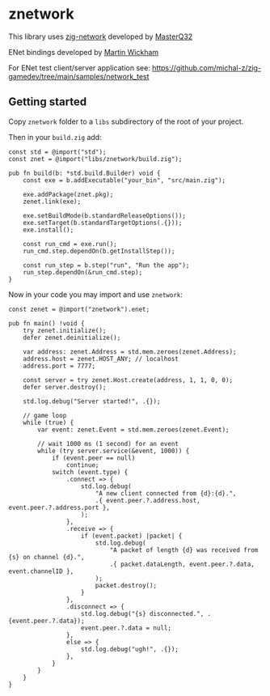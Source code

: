 # znetwork

This library uses [zig-network](https://github.com/MasterQ32/zig-network) developed by [MasterQ32](https://github.com/MasterQ32)

ENet bindings developed by [Martin Wickham](https://github.com/SpexGuy/Zig-ENet)

For ENet test client/server application see: https://github.com/michal-z/zig-gamedev/tree/main/samples/network_test

## Getting started

Copy `znetwork` folder to a `libs` subdirectory of the root of your project.

Then in your `build.zig` add:

```zig
const std = @import("std");
const znet = @import("libs/znetwork/build.zig");

pub fn build(b: *std.build.Builder) void {
    const exe = b.addExecutable("your_bin", "src/main.zig");

    exe.addPackage(znet.pkg);
    zenet.link(exe);

    exe.setBuildMode(b.standardReleaseOptions());
    exe.setTarget(b.standardTargetOptions(.{}));
    exe.install();

    const run_cmd = exe.run();
    run_cmd.step.dependOn(b.getInstallStep());

    const run_step = b.step("run", "Run the app");
    run_step.dependOn(&run_cmd.step);
}
```

Now in your code you may import and use `znetwork`:

```zig
const zenet = @import("znetwork").enet;

pub fn main() !void {
    try zenet.initialize();
    defer zenet.deinitialize();

    var address: zenet.Address = std.mem.zeroes(zenet.Address);
    address.host = zenet.HOST_ANY; // localhost
    address.port = 7777;

    const server = try zenet.Host.create(address, 1, 1, 0, 0);
    defer server.destroy();

    std.log.debug("Server started!", .{});

    // game loop
    while (true) {
        var event: zenet.Event = std.mem.zeroes(zenet.Event);

        // wait 1000 ms (1 second) for an event
        while (try server.service(&event, 1000)) {
            if (event.peer == null)
                continue;
            switch (event.type) {
                .connect => {
                    std.log.debug(
                        "A new client connected from {d}:{d}.",
                        .{ event.peer.?.address.host, event.peer.?.address.port },
                    );
                },
                .receive => {
                    if (event.packet) |packet| {
                        std.log.debug(
                            "A packet of length {d} was received from {s} on channel {d}.",
                            .{ packet.dataLength, event.peer.?.data, event.channelID },
                        );
                        packet.destroy();
                    }
                },
                .disconnect => {
                    std.log.debug("{s} disconnected.", .{event.peer.?.data});
                    event.peer.?.data = null;
                },
                else => {
                    std.log.debug("ugh!", .{});
                },
            }
        }
    }
}
```
